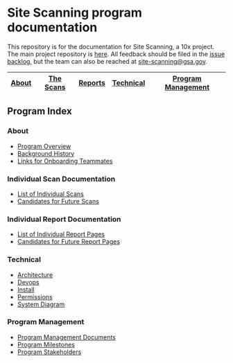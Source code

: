 # Site Scanning program documentation

This repository is for the documentation for Site Scanning, a 10x project.  The main project repository is [here](https://github.com/18F/spotlight).  All feedback should be filed in the [issue backlog](https://github.com/18F/spotlight/issues), but the team can also be reached at site-scanning@gsa.gov.


|  [About](https://github.com/18F/site-scanning-documentation#about) |  [The Scans](https://github.com/18F/site-scanning-documentation#individual-scan-documentation) | [Reports](https://github.com/18F/site-scanning-documentation#individual-report-documentation)  | [Technical](https://github.com/18F/site-scanning-documentation#technical)  |  [Program Management](https://github.com/18F/site-scanning-documentation#program-management) |
|---|---|---|---|---|



## Program Index 

### About 

* [Program Overview](https://github.com/18F/site-scanning-documentation/blob/master/overview/about-the-program.md)
* [Background History](https://github.com/18F/site-scanning-documentation/blob/master/project-management/project-history.md)
* [Links for Onboarding Teammates](https://github.com/18F/site-scanning-documentation/blob/master/project-management/onboarding-links.md)

### Individual Scan Documentation
* [List of Individual Scans](https://github.com/18F/site-scanning-documentation/tree/master/scans#README)
* [Candidates for Future Scans](https://github.com/18F/site-scanning-documentation/tree/master/scans#active)


### Individual Report Documentation
* [List of Individual Report Pages](https://github.com/18F/site-scanning-documentation/tree/master/report-pages#README)
* [Candidates for Future Report Pages](https://github.com/18F/site-scanning-documentation/blob/master/presentation-layers/candidates.md)


### Technical 

* [Architecture](https://github.com/18F/spotlight/blob/master/docs/Architecture.md)
* [Devops](https://github.com/18F/spotlight/blob/master/docs/DevOps.md)
* [Install](https://github.com/18F/spotlight/blob/master/docs/INSTALL.md)
* [Permissions](https://github.com/18F/spotlight/blob/master/docs/permissions.md)
* [System Diagram](https://github.com/18F/spotlight/blob/master/docs/scanner-ui.png)

### Program Management
* [Program Management Documents](https://github.com/18F/site-scanning-documentation/tree/master/about/project-management) 
* [Program Milestones](https://github.com/18F/site-scanning-documentation/blob/master/about/project-management/project-milestones-version-history.md)
* [Program Stakeholders](https://github.com/18F/site-scanning-documentation/blob/master/about/project-management/stakeholders.md)
